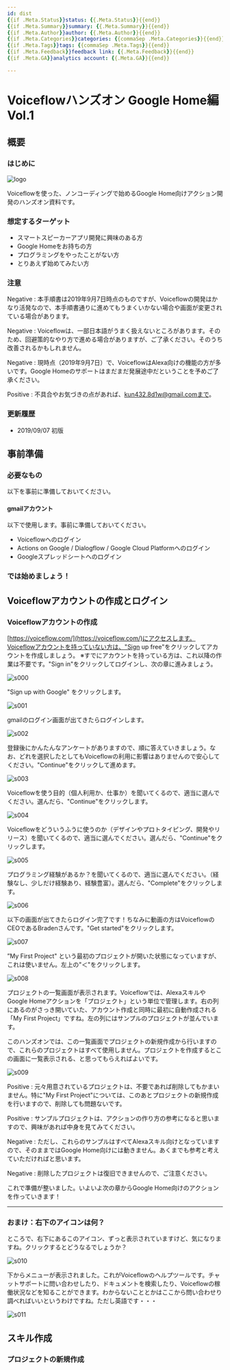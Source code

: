 ```yaml
---
id: dist
{{if .Meta.Status}}status: {{.Meta.Status}}{{end}}
{{if .Meta.Summary}}summary: {{.Meta.Summary}}{{end}}
{{if .Meta.Author}}author: {{.Meta.Author}}{{end}}
{{if .Meta.Categories}}categories: {{commaSep .Meta.Categories}}{{end}}
{{if .Meta.Tags}}tags: {{commaSep .Meta.Tags}}{{end}}
{{if .Meta.Feedback}}feedback link: {{.Meta.Feedback}}{{end}}
{{if .Meta.GA}}analytics account: {{.Meta.GA}}{{end}}

---
```


# Voiceflowハンズオン Google Home編 Vol.1

## 概要

### はじめに

![logo](images/logo.png)

Voiceflowを使った、ノンコーディングで始めるGoogle Home向けアクション開発のハンズオン資料です。

### 想定するターゲット

- スマートスピーカーアプリ開発に興味のある方
- Google Homeをお持ちの方
- プログラミングをやったことがない方
- とりあえず始めてみたい方

### 注意

Negative
: 本手順書は2019年9月7日時点のものですが、Voiceflowの開発はかなり活発なので、本手順書通りに進めてもうまくいかない場合や画面が変更されている場合があります。

Negative
: Voiceflowは、一部日本語がうまく扱えないところがあります。そのため、回避策的なやり方で進める場合がありますが、ご了承ください。そのうち改善されるかもしれません。

Negative
: 現時点（2019年9月7日）で、VoiceflowはAlexa向けの機能の方が多いです。Google Homeのサポートはまだまだ発展途中だということを予めご了承ください。

Positive
: 不具合やお気づきの点があれば、kun432.8d1w@gmail.comまで。

### 更新履歴

- 2019/09/07    初版

## 事前準備

### 必要なもの

以下を事前に準備しておいてください。

#### gmailアカウント

以下で使用します。事前に準備しておいてください。

- Voiceflowへのログイン
- Actions on Google / Dialogflow / Google Cloud Platformへのログイン
- Googleスプレッドシートへのログイン

### では始めましょう！

## Voiceflowアカウントの作成とログイン

### Voiceflowアカウントの作成

[https://voiceflow.com/](https://voiceflow.com/)にアクセスします。Voiceflowアカウントを持っていない方は、"Sign up free"をクリックしてアカウントを作成しましょう。
※すでにアカウントを持っている方は、これ以降の作業は不要です。"Sign in"をクリックしてログインし、次の章に進みましょう。

![s000](images/s000.png)

"Sign up with Google" をクリックします。

![s001](images/s001.png)

gmailのログイン画面が出てきたらログインします。

![s002](images/s002.png)

登録後にかんたんなアンケートがありますので、順に答えていきましょう。なお、どれを選択したとしてもVoiceflowの利用に影響はありませんので安心してください。"Continue"をクリックして進めます。

![s003](images/s003.png)

Voiceflowを使う目的（個人利用か、仕事か）を聞いてくるので、適当に選んでください。選んだら、"Continue"をクリックします。

![s004](images/s004.png)

Voiceflowをどういうふうに使うのか（デザインやプロトタイピング、開発やリリース）を聞いてくるので、適当に選んでください。選んだら、"Continue"をクリックします。

![s005](images/s005.png)

プログラミング経験があるか？を聞いてくるので、適当に選んでください。（経験なし、少しだけ経験あり、経験豊富）。選んだら、"Complete"をクリックします。

![s006](images/s006.png)

以下の画面が出てきたらログイン完了です！ちなみに動画の方はVoiceflowのCEOであるBradenさんです。"Get started"をクリックします。

![s007](images/s007.png)

”My First Project" という最初のプロジェクトが開いた状態になっていますが、これは使いません。左上の"＜"をクリックします。

![s008](images/s008.png)

プロジェクトの一覧画面が表示されます。Voiceflowでは、AlexaスキルやGoogle Homeアクションを「プロジェクト」という単位で管理します。右の列にあるのがさっき開いていた、アカウント作成と同時に最初に自動作成される「My First Project」ですね。左の列にはサンプルのプロジェクトが並んでいます。

このハンズオンでは、この一覧画面でプロジェクトの新規作成から行いますので、これらのプロジェクトはすべて使用しません。プロジェクトを作成するとこの画面に一覧表示される、と思ってもらえればよいです。

![s009](images/s009.png)

Positive
: 元々用意されているプロジェクトは、不要であれば削除してもかまいません。特に"My First Project"については、このあとプロジェクトの新規作成を行いますので、削除しても問題ないです。

Positive
: サンプルプロジェクトは、アクションの作り方の参考になると思いますので、興味があれば中身を見てみてください。

Negative
: ただし、これらのサンプルはすべてAlexaスキル向けとなっていますので、そのままではGoogle Home向けには動きません。あくまでも参考と考えていただければと思います。

Negative
: 削除したプロジェクトは復旧できませんので、ご注意ください。

これで準備が整いました。いよいよ次の章からGoogle Home向けのアクションを作っていきます！

---

### おまけ：右下のアイコンは何？

ところで、右下にあるこのアイコン、ずっと表示されていますけど、気になりますね。クリックするとどうなるでしょうか？

![s010](images/s010.png)

下からメニューが表示されました。これがVoiceflowのヘルプツールです。チャットサポートに問い合わせしたり、ドキュメントを検索したり、Voiceflowの稼働状況などを知ることができます。わからないこととかはここから問い合わせり調べればいいというわけですね。ただし英語です・・・

![s011](images/s011.png)

## スキル作成

### プロジェクトの新規作成



